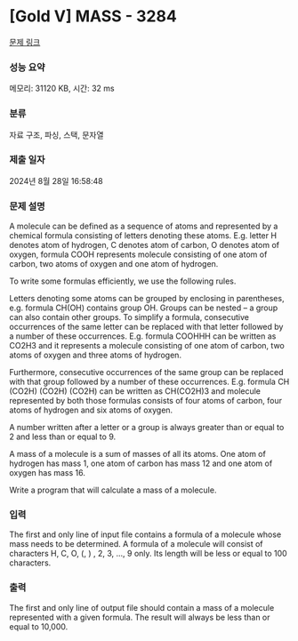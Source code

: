 # [Gold V] MASS - 3284 

[문제 링크](https://www.acmicpc.net/problem/3284) 

### 성능 요약

메모리: 31120 KB, 시간: 32 ms

### 분류

자료 구조, 파싱, 스택, 문자열

### 제출 일자

2024년 8월 28일 16:58:48

### 문제 설명

<p>A molecule can be defined as a sequence of atoms and represented by a chemical formula consisting of letters denoting these atoms. E.g. letter H denotes atom of hydrogen, C denotes atom of carbon, O denotes atom of oxygen, formula COOH represents molecule consisting of one atom of carbon, two atoms of oxygen and one atom of hydrogen.</p>

<p>To write some formulas efficiently, we use the following rules.</p>

<p>Letters denoting some atoms can be grouped by enclosing in parentheses, e.g. formula CH(OH) contains group OH. Groups can be nested – a group can also contain other groups. To simplify a formula, consecutive occurrences of the same letter can be replaced with that letter followed by a number of these occurrences. E.g. formula COOHHH can be written as CO2H3 and it represents a molecule consisting of one atom of carbon, two atoms of oxygen and three atoms of hydrogen. </p>

<p>Furthermore, consecutive occurrences of the same group can be replaced with that group followed by a number of these occurrences. E.g. formula CH (CO2H) (CO2H) (CO2H) can be written as CH(CO2H)3 and  molecule represented by both those formulas consists of four atoms of carbon, four atoms of hydrogen and six atoms of oxygen.</p>

<p>A number written after a letter or a group is always greater than or equal to 2 and less than or equal to 9.</p>

<p>A mass of a molecule is a sum of masses of all its atoms. One atom of hydrogen has mass 1, one atom of carbon has mass 12 and one atom of oxygen has mass 16.</p>

<p>Write a program that will calculate a mass of a molecule.</p>

### 입력 

 <p>The first and only line of input file contains a formula of a molecule whose mass needs to be determined. A formula of a molecule will consist of characters H, C, O, (, ) , 2, 3, ..., 9 only. Its length will be less or equal to 100 characters.</p>

### 출력 

 <p>The first and only line of output file should contain a mass of a molecule represented with a given formula. The result will always be less than or equal to 10,000.</p>


